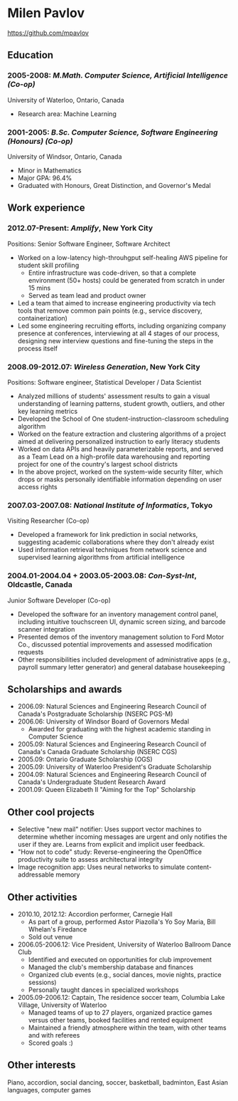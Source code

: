 # Milen Pavlov
https://github.com/mpavlov

## Education

### 2005-2008: *M.Math. Computer Science, Artificial Intelligence (Co-op)*
University of Waterloo, Ontario, Canada

 * Research area: Machine Learning

### 2001-2005: *B.Sc. Computer Science, Software Engineering (Honours) (Co-op)*
University of Windsor, Ontario, Canada

 * Minor in Mathematics
 * Major GPA: 96.4%
 * Graduated with Honours, Great Distinction, and Governor's Medal

## Work experience

### 2012.07-Present: *Amplify*, New York City
Positions: Senior Software Engineer, Software Architect

 * Worked on a low-latency high-throuhgput self-healing AWS pipeline for student skill profiling
   * Entire infrastructure was code-driven, so that a complete environment (50+ hosts) could be generated from scratch in under 15 mins
   * Served as team lead and product owner
 * Led a team that aimed to increase engineering productivity via tech tools that remove common pain points (e.g., service discovery, containerization)
 * Led some engineering recruiting efforts, including organizing company presence at conferences, interviewing at all 4 stages of our process, designing new interview questions and fine-tuning the steps in the process itself

### 2008.09-2012.07: *Wireless Generation*, New York City
Positions: Software engineer, Statistical Developer / Data Scientist

 * Analyzed millions of students' assessment results to gain a visual understanding of learning patterns, student growth, outliers, and other key learning metrics
 * Developed the School of One student-instruction-classroom scheduling algorithm
 * Worked on the feature extraction and clustering algorithms of a project aimed at delivering personalized instruction to early literacy students
 * Worked on data APIs and heavily parameterizable reports, and served as a Team Lead on a high-profile data warehousing and reporting project for one of the country's largest school districts
 * In the above project, worked on the system-wide security filter, which drops or masks personally identifiable information depending on user access rights

### 2007.03-2007.08: *National Institute of Informatics*, Tokyo
Visiting Researcher (Co-op)

 * Developed a framework for link prediction in social networks, suggesting academic collaborations where they don't already exist
 * Used information retrieval techniques from network science and supervised learning algorithms from artificial intelligence

### 2004.01-2004.04 + 2003.05-2003.08: *Con-Syst-Int*, Oldcastle, Canada
Junior Software Developer (Co-op)

 * Developed the software for an inventory management control panel, including intuitive touchscreen UI, dynamic screen sizing, and barcode scanner integration
 * Presented demos of the inventory management solution to Ford Motor Co., discussed potential improvements and assessed modification requests
 * Other responsibilities included development of administrative apps (e.g., payroll summary letter generator) and general database housekeeping

## Scholarships and awards
 * 2006.09: Natural Sciences and Engineering Research Council of Canada's Postgraduate Scholarship (NSERC PGS-M)
 * 2006.06: University of Windsor Board of Governors Medal
   * Awarded for graduating with the highest academic standing in Computer Science
 * 2005.09: Natural Sciences and Engineering Research Council of Canada's Canada Graduate Scholarship (NSERC CGS)
 * 2005.09: Ontario Graduate Scholarship (OGS)
 * 2005.09: University of Waterloo President's Graduate Scholarship
 * 2004.09: Natural Sciences and Engineering Research Council of Canada's Undergraduate Student Research Award
 * 2001.09: Queen Elizabeth II "Aiming for the Top" Scholarship

## Other cool projects
 * Selective "new mail" notifier: Uses support vector machines to determine whether incoming messages are urgent and only notifies the user if they are. Learns from explicit and implicit user feedback.
 * "How not to code" study: Reverse-engineering the OpenOffice productivity suite to assess architectural integrity
 * Image recognition app: Uses neural networks to simulate content-addressable memory

## Other activities
 * 2010.10, 2012.12: Accordion performer, Carnegie Hall
   * As part of a group, performed Astor Piazolla's Yo Soy Maria, Bill Whelan's Firedance
   * Sold out venue
 * 2006.05-2006.12: Vice President, University of Waterloo Ballroom Dance Club
   * Identified and executed on opportunities for club improvement
   * Managed the club's membership database and finances
   * Organized club events (e.g., social dances, movie nights, practice sessions)
   * Personally taught dances in specialized workshops
 * 2005.09-2006.12: Captain, The residence soccer team, Columbia Lake Village, University of Waterloo
   * Managed teams of up to 27 players, organized practice games versus other teams, booked facilities and rented equipment
   * Maintained a friendly atmosphere within the team, with other teams and with referees
   * Scored goals :)

## Other interests
Piano, accordion, social dancing, soccer, basketball, badminton, East Asian languages, computer games
